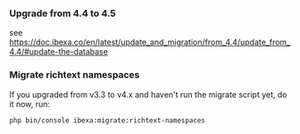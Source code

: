 
### Upgrade from 4.4 to 4.5

see https://doc.ibexa.co/en/latest/update_and_migration/from_4.4/update_from_4.4/#update-the-database


### Migrate richtext namespaces

If you upgraded from v3.3 to v4.x and haven't run the migrate script yet, do it now, run:

    php bin/console ibexa:migrate:richtext-namespaces